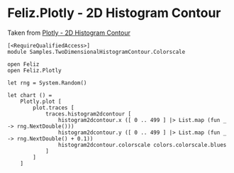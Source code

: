 # Feliz.Plotly - 2D Histogram Contour

Taken from [Plotly - 2D Histogram Contour](https://plot.ly/javascript/2d-histogram-contour/)

```fsharp:plotly-chart-twodimensionalhistogramcontour-colorscale
[<RequireQualifiedAccess>]
module Samples.TwoDimensionalHistogramContour.Colorscale

open Feliz
open Feliz.Plotly

let rng = System.Random()

let chart () =
    Plotly.plot [
        plot.traces [
            traces.histogram2dcontour [
                histogram2dcontour.x ([ 0 .. 499 ] |> List.map (fun _ -> rng.NextDouble()))
                histogram2dcontour.y ([ 0 .. 499 ] |> List.map (fun _ -> rng.NextDouble() + 0.1))
                histogram2dcontour.colorscale colors.colorscale.blues
            ]
        ]
    ]
```